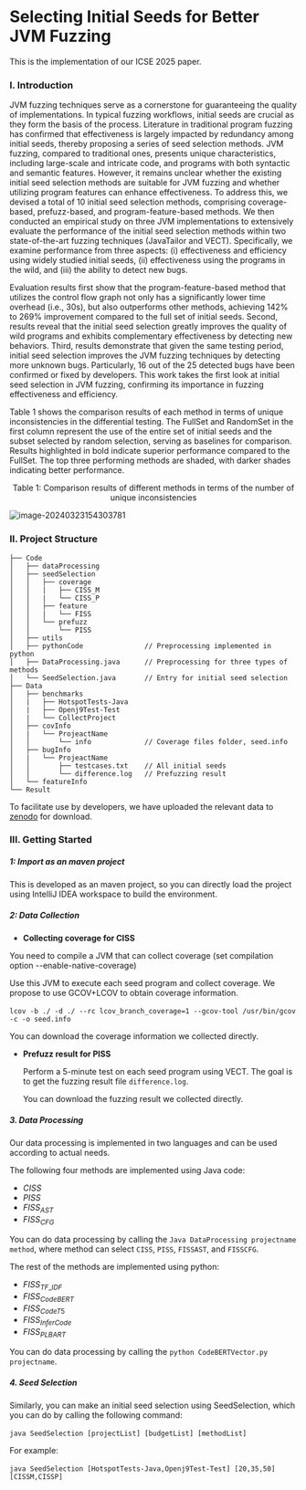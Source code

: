# Selecting Initial Seeds for Better JVM Fuzzing

This is the implementation of our ICSE 2025 paper.

### I. Introduction

JVM fuzzing techniques serve as a cornerstone for guaranteeing the quality of implementations. In typical fuzzing workflows, initial seeds are crucial as they form the basis of the process. Literature in traditional program fuzzing has confirmed that effectiveness is largely impacted by redundancy among initial seeds, thereby proposing a series of seed selection methods. JVM fuzzing, compared to traditional ones, presents unique characteristics, including large-scale and intricate code, and programs with both syntactic and semantic features. However, it remains unclear whether the existing initial seed selection methods are suitable for JVM fuzzing and whether utilizing program features can enhance effectiveness. To address this, we devised a total of 10 initial seed selection methods, comprising coverage-based, prefuzz-based, and program-feature-based methods. We then conducted an empirical study on three JVM implementations to extensively evaluate the performance of the initial seed selection methods within two state-of-the-art fuzzing techniques (JavaTailor and VECT). Specifically, we examine performance from three aspects: (i) effectiveness and efficiency using widely studied initial seeds, (ii) effectiveness using the programs in the wild, and (iii) the ability to detect new bugs. 

Evaluation results first show that the program-feature-based method that utilizes the control flow graph not only has a significantly lower time overhead (i.e., 30s), but also outperforms other methods, achieving 142% to 269% improvement compared to the full set of initial seeds. Second, results reveal that the initial seed selection greatly improves the quality of wild programs and exhibits complementary effectiveness by detecting new behaviors. Third, results demonstrate that given the same testing period, initial seed selection improves the JVM fuzzing techniques by detecting more unknown bugs. Particularly, 16 out of the 25 detected bugs have been confirmed or fixed by developers. This work takes the first look at initial seed selection in JVM fuzzing, confirming its importance in fuzzing effectiveness and efficiency.

Table 1 shows the comparison results of each method in terms of unique inconsistencies in the differential testing. The FullSet and RandomSet in the first column represent the use of the entire set of initial seeds and the subset selected by random selection, serving as baselines for comparison. Results highlighted in bold indicate superior performance compared to the FullSet. The top three performing methods are shaded, with darker shades indicating better performance.

<p align="center">Table 1: Comparison results of different methods in terms of the number of unique inconsistencies</p>

![image-20240323154303781](https://ningmo.oss-cn-beijing.aliyuncs.com/img/image-20240323154303781.png)

### II. Project Structure

```
├── Code
│   ├── dataProcessing  
│   ├── seedSelection 
│   │   ├── coverage
│   │   |   ├── CISS_M
│   │   |   └── CISS_P
│   │   ├── feature
│   │   |   └── FISS
│   │   └── prefuzz
│   │       └── PISS
│   ├── utils
│   ├── pythonCode               // Preprocessing implemented in python
│   ├── DataProcessing.java      // Preprocessing for three types of methods
│   └── SeedSelection.java       // Entry for initial seed selection
├── Data
│   ├── benchmarks
│   |   ├── HotspotTests-Java
│   |   ├── Openj9Test-Test
│   |   └── CollectProject
│   ├── covInfo
│   |   └── ProjeactName
│   │       └── info             // Coverage files folder, seed.info
│   ├── bugInfo
│   |   └── ProjeactName
│   │       ├── testcases.txt    // All initial seeds
│   │       └── difference.log   // Prefuzzing result
│   └── featureInfo
└── Result
```

To facilitate use by developers, we have uploaded the relevant data to [zenodo](https://zenodo.org/records/11636361) for download.



### III. Getting Started

##### 1: Import as an maven project

This is developed as an maven project, so you can directly load the project using IntelliJ IDEA workspace to build the environment.

##### 2: Data Collection

* **Collecting coverage for CISS**

You need to compile a JVM that can collect coverage (set compilation option --enable-native-coverage)

Use this JVM to execute each seed program and collect coverage. We propose to use GCOV+LCOV to obtain coverage information.

​	`lcov -b ./ -d ./ --rc lcov_branch_coverage=1 --gcov-tool /usr/bin/gcov -c -o seed.info`

You can download the coverage information we collected directly.

* **Prefuzz result for PISS**

  Perform a 5-minute test on each seed program using VECT. The goal is to get the fuzzing result file `difference.log`.

  You can download the fuzzing result we collected directly.

##### 3. Data Processing

Our data processing is implemented in two languages and can be used according to actual needs.

The following four methods are implemented using Java code:

* $CISS$
* $PISS$
* $FISS_{AST}$
* $FISS_{CFG}$

You can do data processing by calling the `Java DataProcessing projectname method`, where method can select `CISS`, `PISS`, `FISSAST`, and `FISSCFG`.

The rest of the methods are implemented using python:

* $FISS_{TF\_IDF}$
* $FISS_{CodeBERT}$
* $FISS_{CodeT5}$
* $FISS_{InferCode}$
* $FISS_{PLBART}$

You can do data processing by calling the `python CodeBERTVector.py projectname`.

##### 4. Seed Selection

Similarly, you can make an initial seed selection using SeedSelection, which you can do by calling the following command:

​	`java SeedSelection [projectList] [budgetList] [methodList]`

For example:

​	`java SeedSelection [HotspotTests-Java,Openj9Test-Test] [20,35,50] [CISSM,CISSP]`
